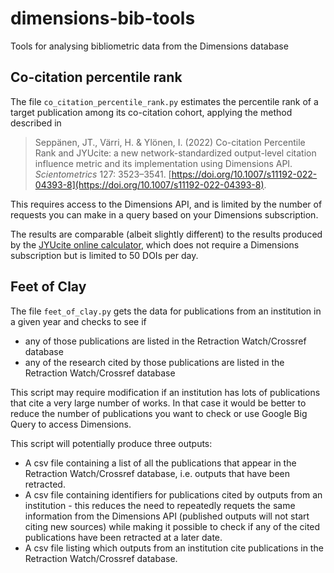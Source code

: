 # dimensions-bib-tools

Tools for analysing bibliometric data from the Dimensions database

## Co-citation percentile rank

The file `co_citation_percentile_rank.py` estimates the percentile rank of a target publication among its co-citation cohort, applying the method described in

> Seppänen, JT., Värri, H. & Ylönen, I. (2022) Co-citation Percentile Rank and JYUcite: a new network-standardized output-level citation influence metric and its implementation using Dimensions API. *Scientometrics* 127: 3523–3541. [https://doi.org/10.1007/s11192-022-04393-8](https://doi.org/10.1007/s11192-022-04393-8).

This requires access to the Dimensions API, and is limited by the number of requests you can make in a query based on your Dimensions subscription.

The results are comparable (albeit slightly different) to the results produced by the [JYUcite online calculator](https://oscsolutions.cc.jyu.fi/jyucite/about/), which does not require a Dimensions subscription but is limited to 50 DOIs per day.

## Feet of Clay

The file `feet_of_clay.py` gets the data for publications from an institution in a given year and checks to see if

- any of those publications are listed in the Retraction Watch/Crossref database
- any of the research cited by those publications are listed in the Retraction Watch/Crossref database

This script may require modification if an institution has lots of publications that cite a very large number of works. In that case it would be better to reduce the number of publications you want to check or use Google Big Query to access Dimensions.

This script will potentially produce three outputs:

- A csv file containing a list of all the publications that appear in the Retraction Watch/Crossref database, i.e. outputs that have been retracted.
- A csv file containing identifiers for publications cited by outputs from an institution - this reduces the need to repeatedly requets the same information from the Dimensions API (published outputs will not start citing new sources) while making it possible to check if any of the cited publications have been retracted at a later date.
- A csv file listing which outputs from an institution cite publications in the Retraction Watch/Crossref database.
